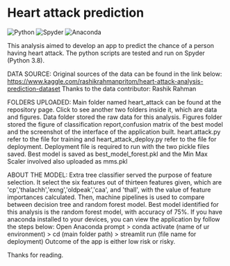 # Heart attack prediction
![Python](https://img.shields.io/badge/python-3670A0?style=for-the-badge&logo=python&logoColor=ffdd54)
![Spyder](https://img.shields.io/badge/Spyder-838485?style=for-the-badge&logo=spyder%20ide&logoColor=maroon)
![Anaconda](https://img.shields.io/badge/Anaconda-%2344A833.svg?style=for-the-badge&logo=anaconda&logoColor=white)

This analysis aimed to develop an app to predict the chance of a person having heart attack.
The python scripts are tested and run on Spyder (Python 3.8).

DATA SOURCE:
Original sources of the data can be found in the link below:
https://www.kaggle.com/rashikrahmanpritom/heart-attack-analysis-prediction-dataset
Thanks to the data contributor: Rashik Rahman

FOLDERS UPLOADED:
Main folder named heart_attack can be found at the repository page.
Click to see another two folders inside it, which are data and figures.
Data folder stored the raw data for this analysis.
Figures folder stored the figure of classification report,confusion matrix of the best model and the screenshot of the interface of the application built.
heart.attack.py refer to the file for training and heart_attack_deploy.py refer to the file for deployment.
Deployment file is required to run with the two pickle files saved. 
Best model is saved as best_model_forest.pkl and the Min Max Scaler involved also uploaded as mms.pkl

ABOUT THE MODEL:
Extra tree classifier served the purpose of feature selection.
It select the six features out of thirteen features given, which are 'cp','thalachh','exng','oldpeak','caa', and 'thall', with the value of feature importances calculated.
Then, machine pipelines is used to compare between decision tree and random forest model.
Best model identified for this analysis is the random forest model, with accuracy of 75%.
If you have anaconda installed to your devices, you can view the application by follow the steps below:
Open Anaconda prompt > conda activate (name of ur environment) > cd (main folder path) > streamlit run (file name for deployment)
Outcome of the app is either low risk or risky.

Thanks for reading.
